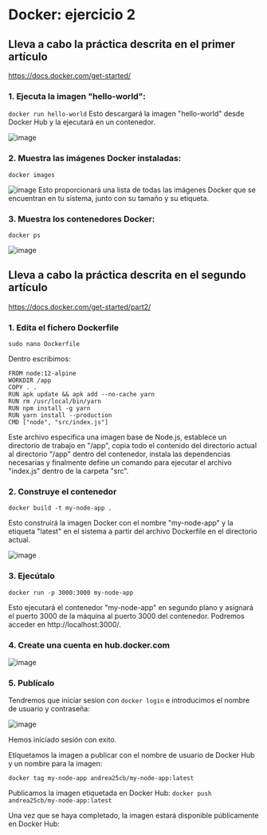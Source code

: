 # Docker: ejercicio 2

## Lleva a cabo la práctica descrita en el primer artículo
https://docs.docker.com/get-started/
### 1. Ejecuta la imagen "hello-world":

```docker run hello-world```
Esto descargará la imagen "hello-world" desde Docker Hub y la ejecutará en un contenedor.

![image](https://user-images.githubusercontent.com/92718546/222927666-5752ef1c-7416-4620-b6c0-33e76dae59b1.png)

### 2. Muestra las imágenes Docker instaladas:
```docker images```

![image](https://user-images.githubusercontent.com/92718546/222927693-425acaf9-05ba-46a0-a6af-9c312bad2664.png)
Esto proporcionará una lista de todas las imágenes Docker que se encuentran en tu sistema, junto con su tamaño y su etiqueta.


### 3. Muestra los contenedores Docker:
```docker ps```

![image](https://user-images.githubusercontent.com/92718546/222927712-4b3c8dc2-5b64-477b-9f7e-7e1add370c2c.png)


## Lleva a cabo la práctica descrita en el segundo artículo
https://docs.docker.com/get-started/part2/

### 1. Edita el fichero Dockerfile
```sudo nano Dockerfile```

Dentro escribimos:

```
FROM node:12-alpine
WORKDIR /app
COPY . .
RUN apk update && apk add --no-cache yarn
RUN rm /usr/local/bin/yarn
RUN npm install -g yarn
RUN yarn install --production
CMD ["node", "src/index.js"]

```

Este archivo especifica una imagen base de Node.js, establece un directorio de trabajo en "/app", copia todo el contenido del directorio actual al directorio "/app" dentro del contenedor, instala las dependencias necesarias y finalmente define un comando para ejecutar el archivo "index.js" dentro de la carpeta "src".

### 2. Construye el contenedor
```docker build -t my-node-app .```

Esto construirá la imagen Docker con el nombre "my-node-app" y la etiqueta "latest" en el sistema a partir del archivo Dockerfile en el directorio actual.

![image](https://user-images.githubusercontent.com/92718546/222929226-64642bf1-3e69-4d5f-9696-a14de5b60cd3.png)

### 3. Ejecútalo

```
docker run -p 3000:3000 my-node-app
```

Esto ejecutará el contenedor "my-node-app" en segundo plano y asignará el puerto 3000 de la máquina al puerto 3000 del contenedor. 
Podremos acceder en http://localhost:3000/.

### 4. Create una cuenta en hub.docker.com
![image](https://user-images.githubusercontent.com/92718546/222927989-403d61de-6dfb-4c4b-ab91-79519391ecfa.png)

### 5. Publícalo
Tendremos que iniciar sesion con ```docker login``` e introducimos el nombre de usuario y contraseña:

![image](https://user-images.githubusercontent.com/92718546/222927937-b10682f9-45d6-4bca-bd8c-9fb47b1df2d9.png)

Hemos iniciado sesión con exito.

Etiquetamos la imagen a publicar con el nombre de usuario de Docker Hub y un nombre para la imagen:

```docker tag my-node-app andrea25cb/my-node-app:latest```

Publicamos la imagen etiquetada en Docker Hub:
```docker push andrea25cb/my-node-app:latest```

Una vez que se haya completado, la imagen estará disponible públicamente en Docker Hub:


